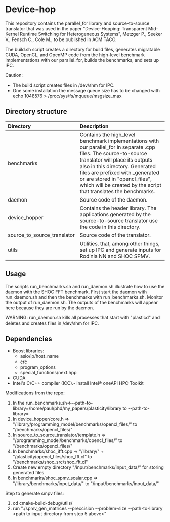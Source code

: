 # Device-hop

This repository contains the parallel_for library and source-to-source translator that was used in the paper "Device-Hopping: Transparent Mid-Kernel Runtime Switching for Heterogeneous Systems", Metzger P., Seeker V., Fensch C., Cole M., to be published in ACM TACO.

The build.sh script creates a directory for build files, generates migratable CUDA, OpenCL, and OpenMP code from the high-level benchmark implementations with our parallel_for, builds the benchmarks, and sets up IPC.

Caution:
- The build script creates files in /dev/shm for IPC.
- One some installation the message queue size has to be changed with echo 1048576 > /proc/sys/fs/mqueue/msgsize_max

## Directory structure
| Directory | Description |
|:---|:---|
| benchmarks | Contains the high_level benchmark implementations with our parallel_for in separate .cpp files. The source-to-source translator will place its outputs also in this directory. Generated files are prefixed with _generated or are stored in "opencl_files", which will be created by the script that translates the benchmarks. |
| daemon | Source code of the daemon. |
| device_hopper | Contains the header library. The applications generated by the source-to-source translator use the code in this directory. |
| source_to_source_translator | Source code of the translator. |
| utils | Utilities, that, among other things, set up IPC and generate inputs for Rodinia NN and SHOC SPMV. |

## Usage
The scripts run_benchmarks.sh and run_daemon.sh illustrate how to use the daemon with the SHOC FFT benchmark.
First start the daemon with run_daemon.sh and then the benchmarks with run_benchmarks.sh.
Monitor the output of run_daemon.sh. The outputs of the benchmarks will appear here because they are run by the daemon.

WARNING: run_daemon.sh kills all processes that start with "plasticd" and deletes and creates files in /dev/shm for IPC.

## Dependencies
- Boost libraries:
  - asio/ip/host_name
  - crc
  - program_options
  - special_functions/next.hpp
- CUDA
- Intel's C/C++ compiler (ICC).- install Intel® oneAPI HPC Toolkit

Modifications from the repo:
1) In the run_benchmarks.sh=>--path-to-library=/home/paul/phd/my_papers/plasticity/library to --path-to-library=<path to local directory>
2) In device_hopper/core.h => "/library/programming_model/benchmarks/opencl_files/" to "/benchmarks/opencl_files/"
3) In source_to_source_translator/template.h => "/programming_model/benchmarks/opencl_files/" to "/benchmarks/opencl_files/"
4) In benchmarks/shoc_ifft.cpp => "/library/" + "/plasticity/opencl_files/shoc_fft.cl" to "/benchmarks/shoc_src/shoc_fft.cl"
5) Create new empty directory "/input/benchmarks/input_data/" for storing generated files
6) In benchmarks/shoc_spmv_scalar.cpp => "/library/benchmarks/input_data/" to "/input/benchmarks/input_data/"

Step to generate smpv files:
1) cd cmake-build-debug/utils/
2) run "./spmv_gen_matrices --preccision <SINGLE or DOUBLE> --problem-size <size> --path-to-library <path to input directory from step 5 above>"